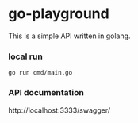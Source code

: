 # go-playground

This is a simple API written in golang.

### local run

    go run cmd/main.go

### API documentation
http://localhost:3333/swagger/
